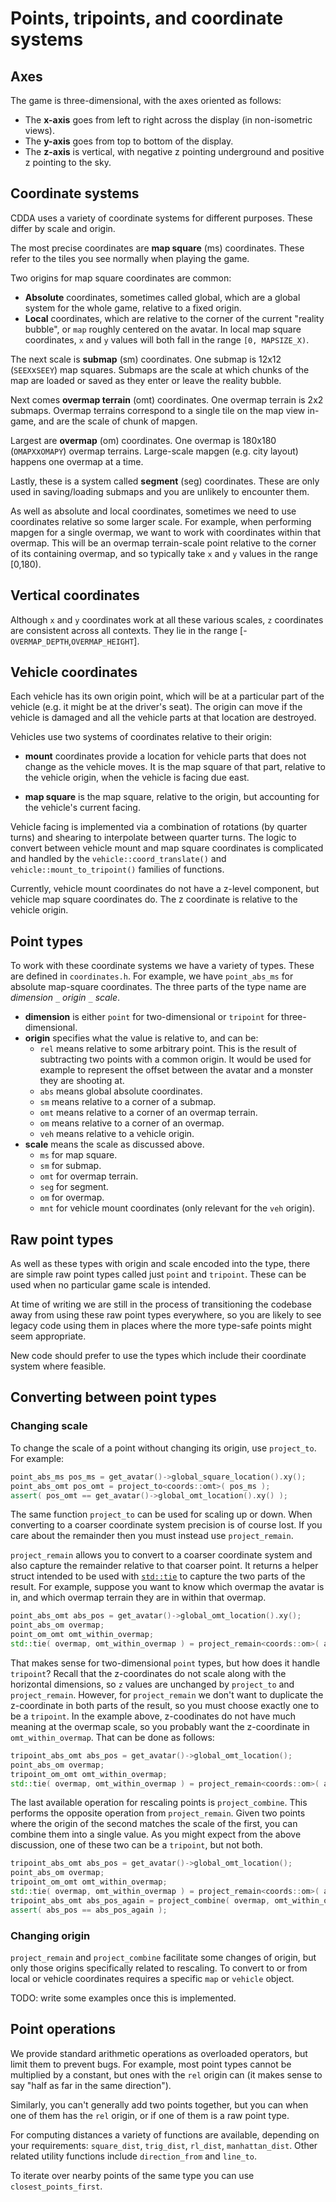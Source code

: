 # Points, tripoints, and coordinate systems

## Axes

The game is three-dimensional, with the axes oriented as follows:

- The **x-axis** goes from left to right across the display (in non-isometric views).
- The **y-axis** goes from top to bottom of the display.
- The **z-axis** is vertical, with negative z pointing underground and positive z pointing to the
  sky.

## Coordinate systems

CDDA uses a variety of coordinate systems for different purposes. These differ by scale and origin.

The most precise coordinates are **map square** (ms) coordinates. These refer to the tiles you see
normally when playing the game.

Two origins for map square coordinates are common:

- **Absolute** coordinates, sometimes called global, which are a global system for the whole game,
  relative to a fixed origin.
- **Local** coordinates, which are relative to the corner of the current "reality bubble", or `map`
  roughly centered on the avatar. In local map square coordinates, `x` and `y` values will both fall
  in the range `[0, MAPSIZE_X)`.

The next scale is **submap** (sm) coordinates. One submap is 12x12 (`SEEX`x`SEEY`) map squares.
Submaps are the scale at which chunks of the map are loaded or saved as they enter or leave the
reality bubble.

Next comes **overmap terrain** (omt) coordinates. One overmap terrain is 2x2 submaps. Overmap
terrains correspond to a single tile on the map view in-game, and are the scale of chunk of mapgen.

Largest are **overmap** (om) coordinates. One overmap is 180x180 (`OMAPX`x`OMAPY`) overmap terrains.
Large-scale mapgen (e.g. city layout) happens one overmap at a time.

Lastly, these is a system called **segment** (seg) coordinates. These are only used in
saving/loading submaps and you are unlikely to encounter them.

As well as absolute and local coordinates, sometimes we need to use coordinates relative so some
larger scale. For example, when performing mapgen for a single overmap, we want to work with
coordinates within that overmap. This will be an overmap terrain-scale point relative to the corner
of its containing overmap, and so typically take `x` and `y` values in the range [0,180).

## Vertical coordinates

Although `x` and `y` coordinates work at all these various scales, `z` coordinates are consistent
across all contexts. They lie in the range [-`OVERMAP_DEPTH`,`OVERMAP_HEIGHT`].

## Vehicle coordinates

Each vehicle has its own origin point, which will be at a particular part of the vehicle (e.g. it
might be at the driver's seat). The origin can move if the vehicle is damaged and all the vehicle
parts at that location are destroyed.

Vehicles use two systems of coordinates relative to their origin:

- **mount** coordinates provide a location for vehicle parts that does not change as the vehicle
  moves. It is the map square of that part, relative to the vehicle origin, when the vehicle is
  facing due east.

- **map square** is the map square, relative to the origin, but accounting for the vehicle's current
  facing.

Vehicle facing is implemented via a combination of rotations (by quarter turns) and shearing to
interpolate between quarter turns. The logic to convert between vehicle mount and map square
coordinates is complicated and handled by the `vehicle::coord_translate()` and
`vehicle::mount_to_tripoint()` families of functions.

Currently, vehicle mount coordinates do not have a z-level component, but vehicle map square
coordinates do. The z coordinate is relative to the vehicle origin.

## Point types

To work with these coordinate systems we have a variety of types. These are defined in
`coordinates.h`. For example, we have `point_abs_ms` for absolute map-square coordinates. The three
parts of the type name are _dimension_ `_` _origin_ `_` _scale_.

- **dimension** is either `point` for two-dimensional or `tripoint` for three-dimensional.
- **origin** specifies what the value is relative to, and can be:
  - `rel` means relative to some arbitrary point. This is the result of subtracting two points with
    a common origin. It would be used for example to represent the offset between the avatar and a
    monster they are shooting at.
  - `abs` means global absolute coordinates.
  - `sm` means relative to a corner of a submap.
  - `omt` means relative to a corner of an overmap terrain.
  - `om` means relative to a corner of an overmap.
  - `veh` means relative to a vehicle origin.
- **scale** means the scale as discussed above.
  - `ms` for map square.
  - `sm` for submap.
  - `omt` for overmap terrain.
  - `seg` for segment.
  - `om` for overmap.
  - `mnt` for vehicle mount coordinates (only relevant for the `veh` origin).

## Raw point types

As well as these types with origin and scale encoded into the type, there are simple raw point types
called just `point` and `tripoint`. These can be used when no particular game scale is intended.

At time of writing we are still in the process of transitioning the codebase away from using these
raw point types everywhere, so you are likely to see legacy code using them in places where the more
type-safe points might seem appropriate.

New code should prefer to use the types which include their coordinate system where feasible.

## Converting between point types

### Changing scale

To change the scale of a point without changing its origin, use `project_to`. For example:

```cpp
point_abs_ms pos_ms = get_avatar()->global_square_location().xy();
point_abs_omt pos_omt = project_to<coords::omt>( pos_ms );
assert( pos_omt == get_avatar()->global_omt_location().xy() );
```

The same function `project_to` can be used for scaling up or down. When converting to a coarser
coordinate system precision is of course lost. If you care about the remainder then you must instead
use `project_remain`.

`project_remain` allows you to convert to a coarser coordinate system and also capture the remainder
relative to that coarser point. It returns a helper struct intended to be used with
[`std::tie`](https://en.cppreference.com/w/cpp/utility/tuple/tie) to capture the two parts of the
result. For example, suppose you want to know which overmap the avatar is in, and which overmap
terrain they are in within that overmap.

```cpp
point_abs_omt abs_pos = get_avatar()->global_omt_location().xy();
point_abs_om overmap;
point_om_omt omt_within_overmap;
std::tie( overmap, omt_within_overmap ) = project_remain<coords::om>( abs_pos );
```

That makes sense for two-dimensional `point` types, but how does it handle `tripoint`? Recall that
the z-coordinates do not scale along with the horizontal dimensions, so `z` values are unchanged by
`project_to` and `project_remain`. However, for `project_remain` we don't want to duplicate the
z-coordinate in both parts of the result, so you must choose exactly one to be a `tripoint`. In the
example above, z-coodinates do not have much meaning at the overmap scale, so you probably want the
z-coordinate in `omt_within_overmap`. That can be done as follows:

```cpp
tripoint_abs_omt abs_pos = get_avatar()->global_omt_location();
point_abs_om overmap;
tripoint_om_omt omt_within_overmap;
std::tie( overmap, omt_within_overmap ) = project_remain<coords::om>( abs_pos );
```

The last available operation for rescaling points is `project_combine`. This performs the opposite
operation from `project_remain`. Given two points where the origin of the second matches the scale
of the first, you can combine them into a single value. As you might expect from the above
discussion, one of these two can be a `tripoint`, but not both.

```cpp
tripoint_abs_omt abs_pos = get_avatar()->global_omt_location();
point_abs_om overmap;
tripoint_om_omt omt_within_overmap;
std::tie( overmap, omt_within_overmap ) = project_remain<coords::om>( abs_pos );
tripoint_abs_omt abs_pos_again = project_combine( overmap, omt_within_overmap );
assert( abs_pos == abs_pos_again );
```

### Changing origin

`project_remain` and `project_combine` facilitate some changes of origin, but only those origins
specifically related to rescaling. To convert to or from local or vehicle coordinates requires a
specific `map` or `vehicle` object.

TODO: write some examples once this is implemented.

## Point operations

We provide standard arithmetic operations as overloaded operators, but limit them to prevent bugs.
For example, most point types cannot be multiplied by a constant, but ones with the `rel` origin can
(it makes sense to say "half as far in the same direction").

Similarly, you can't generally add two points together, but you can when one of them has the `rel`
origin, or if one of them is a raw point type.

For computing distances a variety of functions are available, depending on your requirements:
`square_dist`, `trig_dist`, `rl_dist`, `manhattan_dist`. Other related utility functions include
`direction_from` and `line_to`.

To iterate over nearby points of the same type you can use `closest_points_first`.
